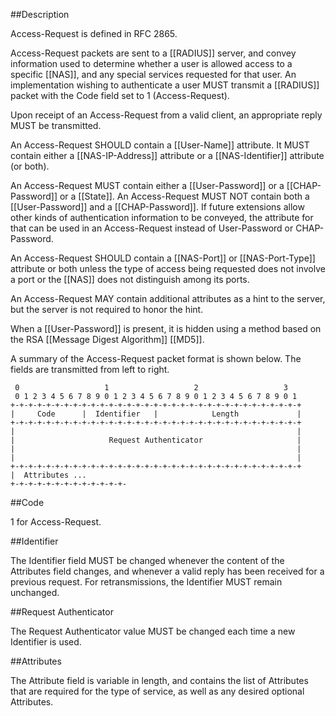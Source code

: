 ##Description

Access-Request is defined in RFC 2865.

Access-Request packets are sent to a [[RADIUS]] server, and convey information used to determine whether a user is allowed access to a specific [[NAS]], and any special services requested for that user. An implementation wishing to authenticate a user MUST transmit a [[RADIUS]] packet with the Code field set to 1 (Access-Request).

Upon receipt of an Access-Request from a valid client, an appropriate reply MUST be transmitted.

An Access-Request SHOULD contain a [[User-Name]] attribute.  It MUST contain either a [[NAS-IP-Address]] attribute or a [[NAS-Identifier]] attribute (or both).

An Access-Request MUST contain either a [[User-Password]] or a [[CHAP-Password]] or a [[State]].  An Access-Request MUST NOT contain both a [[User-Password]] and a [[CHAP-Password]].  If future extensions allow other kinds of authentication information to be conveyed, the attribute for that can be used in an Access-Request instead of User-Password or CHAP-Password.

An Access-Request SHOULD contain a [[NAS-Port]] or [[NAS-Port-Type]] attribute or both unless the type of access being requested does not involve a port or the [[NAS]] does not distinguish among its ports.

An Access-Request MAY contain additional attributes as a hint to the server, but the server is not required to honor the hint.

When a [[User-Password]] is present, it is hidden using a method based on the RSA [[Message Digest Algorithm]] [[MD5]].

A summary of the Access-Request packet format is shown below. The fields are transmitted from left to right.

     0                   1                   2                   3
     0 1 2 3 4 5 6 7 8 9 0 1 2 3 4 5 6 7 8 9 0 1 2 3 4 5 6 7 8 9 0 1
    +-+-+-+-+-+-+-+-+-+-+-+-+-+-+-+-+-+-+-+-+-+-+-+-+-+-+-+-+-+-+-+-+
    |     Code      |  Identifier   |            Length             |
    +-+-+-+-+-+-+-+-+-+-+-+-+-+-+-+-+-+-+-+-+-+-+-+-+-+-+-+-+-+-+-+-+
    |                                                               |
    |                     Request Authenticator                     |
    |                                                               |
    |                                                               |
    +-+-+-+-+-+-+-+-+-+-+-+-+-+-+-+-+-+-+-+-+-+-+-+-+-+-+-+-+-+-+-+-+
    |  Attributes ...
    +-+-+-+-+-+-+-+-+-+-+-+-+-

##Code

1 for Access-Request.

##Identifier

The Identifier field MUST be changed whenever the content of the Attributes field changes, and whenever a valid reply has been received for a previous request.  For retransmissions, the Identifier MUST remain unchanged.

##Request Authenticator

The Request Authenticator value MUST be changed each time a new Identifier is used.

##Attributes

The Attribute field is variable in length, and contains the list of Attributes that are required for the type of service, as well as any desired optional Attributes.
